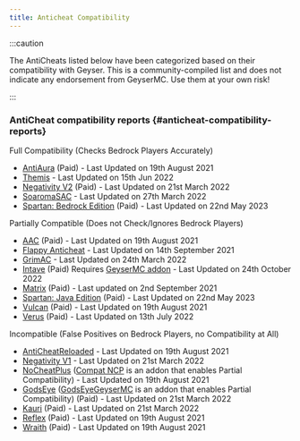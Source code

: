 ```yaml
---
title: Anticheat Compatibility
---
```


:::caution

The AntiCheats listed below have been categorized based on their compatibility with Geyser. 
This is a community-compiled list and does not indicate any endorsement from GeyserMC. Use them at your own risk!

:::

### AntiCheat compatibility reports {#anticheat-compatibility-reports}

Full Compatibility (Checks Bedrock Players Accurately)

- [AntiAura](https://www.spigotmc.org/resources/1368/) (Paid) - Last Updated on 19th August 2021
- [Themis](https://www.spigotmc.org/resources/90766/) - Last Updated on 15th Jun 2022
- [Negativity V2](https://www.spigotmc.org/resources/86874/) (Paid) - Last Updated on 21st March 2022
- [SoaromaSAC](https://www.spigotmc.org/resources/87702/) - Last Updated on 27th March 2022
- [Spartan: Bedrock Edition](https://builtbybit.com/resources/12832/) (Paid) - Last Updated on 22nd May 2023

Partially Compatible (Does not Check/Ignores Bedrock Players)

- [AAC](https://www.spigotmc.org/resources/6442/) (Paid) - Last Updated on 19th August 2021
- [Flappy Anticheat](https://www.spigotmc.org/resources/92180/) - Last Updated on 14th September 2021
- [GrimAC](https://github.com/MWHunter/Grim) - Last Updated on 24th March 2022
- [Intave](https://intave.ac) (Paid) Requires [GeyserMC addon](https://github.com/intave/bedrock) - Last Updated on 24th October 2022
- [Matrix](https://matrix.rip/) (Paid) - Last updated on 2nd September 2021
- [Spartan: Java Edition](https://www.spigotmc.org/resources/25638/) (Paid) - Last Updated on 22nd May 2023
- [Vulcan](https://www.spigotmc.org/resources/83626/) (Paid) - Last Updated on 19th August 2021
- [Verus](https://verus.ac) (Paid) - Last Updated on 13th July 2022

Incompatible (False Positives on Bedrock Players, no Compatibility at All)

- [AntiCheatReloaded](https://www.spigotmc.org/resources/23799/) - Last Updated on 19th August 2021
- [Negativity V1](https://www.spigotmc.org/resources/48399/) - Last Updated on 21st March 2022
- [NoCheatPlus](https://ci.codemc.io/job/Updated-NoCheatPlus/job/Updated-NoCheatPlus/) ([Compat NCP](https://github.com/Updated-NoCheatPlus/CompatNoCheatPlus/) is an addon that enables Partial Compatibility) - Last Updated on 19th August 2021
- [GodsEye](https://www.spigotmc.org/resources/69595/) ([GodsEyeGeyserMC](https://github.com/TheDejavu/GodsEyeGeyserMC/releases) is an addon that enables Partial Compatibility) (Paid) - Last Updated on 21st March 2022
- [Kauri](https://www.spigotmc.org/resources/53721/) (Paid) - Last Updated on 21st March 2022
- [Reflex](https://www.spigotmc.org/resources/21122/) (Paid) - Last Updated on 19th August 2021
- [Wraith](https://www.spigotmc.org/resources/66887/) (Paid) - Last Updated on 19th August 2021
